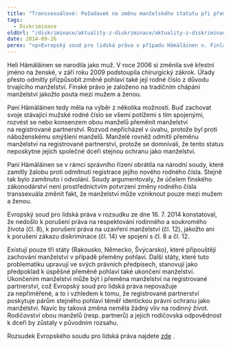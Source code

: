 ```yaml
---
title: "Transsexuálové: Požadavek na změnu manželského statutu při přeměně pohlaví není v rozporu s lidskými právy"
tags:
  - Diskriminace
oldUrl: "/diskriminace/aktuality-z-diskriminace/aktuality-z-diskriminace-2014/transsexualove-pozadavek-na-zmenu-manzelskeho-statutu-pri-premene-pohlavi-neni-v-rozpor/"
date: 2014-09-26
perex: "<p>Evropský soud pro lidská práva v případu Hämäläinen v. Finland rozhodl, že státy nemohou být nuceny k tomu, aby vyhověly požadavku na změnu rodného čísla a tím fakticky připustily existenci manželství mezi osobami stejného pohlaví, byť se jedná o případ, kdy se jeden z manželů rozhodne pro změnu pohlaví.  </p>"
---
```


<!-- imported from the old website -->

<p class="align-blok">Heli Hämäläinen se narodila jako muž. V roce 2006 si změnila své křestní jméno na ženské, v září roku 2009 podstoupila chirurgický zákrok. Úřady přesto odmítly přizpůsobit změně pohlaví také její rodné číslo z důvodu trvajícího manželství. Finské právo je založeno na tradičním chápání manželství jakožto pouta mezi mužem a ženou.</p><p class="align-blok">Paní Hämäläinen tedy měla na výběr z několika možností. Buď zachovat svoje stávající mužské rodné číslo se všemi potížemi s tím spojenými, rozvést se nebo konsenzem obou manželů přeměnit manželství na registrované partnerství. Rozvod nepřicházel v úvahu, protože byl proti náboženskému smýšlení manželů. Manželé rovněž odmítli přeměnu manželství na registrované partnerství, protože se domnívali, že tento status neposkytne jejich společné dceři stejnou ochranu jako manželství.</p><p class="align-blok">Paní Hämäläinen se v rámci správního řízení obrátila na národní soudy, které zamítly žalobu proti odmítnutí registrace jejího nového rodného čísla. Stejně tak bylo zamítnuto i odvolání. Soudy argumentovaly, že účelem finského zákonodárství není prostřednictvím potvrzení změny rodného čísla transsexuála změnit fakt, že manželství může vzniknout pouze mezi mužem a ženou. </p><p class="align-blok">Evropský soud pro lidská práva v rozsudku ze dne 16. 7. 2014 konstatoval, že nedošlo k porušení práva na respektování rodinného a soukromého života (čl. 8), k porušení práva na uzavření manželství (čl. 12), jakožto ani k porušení zákazu diskriminace (čl. 14) ve spojení s čl. 8 a čl. 12. </p><p class="align-blok">Existují pouze tři státy (Rakousko, Německo, Švýcarsko), které připouštějí zachování manželství v případě přeměny pohlaví. Další státy, které tuto problematiku upravují ve svých právních předpisech, stanovují jako předpoklad k úspěšné přeměně pohlaví také ukončení manželství. Ukončením manželství může být i přeměna manželství na registrované partnerství, což Evropský soud pro lidská práva nepovažuje za nepřiměřené, a to i vzhledem k tomu, že registrované partnerství poskytuje párům stejného pohlaví téměř identickou právní ochranu jako manželství. Navíc by taková změna neměla žádný vliv na rodinný život. Rodičovství obou manželů (resp. partnerů) a jejich rodičovská odpovědnost k dceři by zůstaly v původním rozsahu.</p><p>Rozsudek Evropského soudu pro lidská práva najdete <a title="Otevření do nového okna" href="http://hudoc.echr.coe.int/sites/eng-press/pages/search.aspx?i=003-4821870-5880860#{" itemid="" :="" 003-4821870-5880860="" target="_blank">zde</a> .</p>
